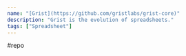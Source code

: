 ```yaml
---
name: "[Grist](https://github.com/gristlabs/grist-core)"
description: "Grist is the evolution of spreadsheets."
tags: ["Spreadsheet"]
---
```

#repo